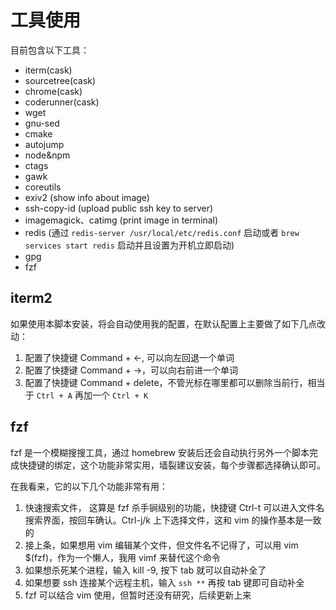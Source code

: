 # 工具使用

目前包含以下工具：

* iterm(cask)
* sourcetree(cask)
* chrome(cask)
* coderunner(cask)
* wget
* gnu-sed
* cmake
* autojump
* node&npm
* ctags
* gawk
* coreutils
* exiv2 (show info about image)
* ssh-copy-id (upload public ssh key to server)
* imagemagick、catimg (print image in terminal)
* redis  (通过 `redis-server /usr/local/etc/redis.conf` 启动或者 `brew services start redis` 启动并且设置为开机立即启动)
* gpg
* fzf

## iterm2

如果使用本脚本安装，将会自动使用我的配置，在默认配置上主要做了如下几点改动：

1. 配置了快捷键 Command + ←, 可以向左回退一个单词
2. 配置了快捷键 Command + →，可以向右前进一个单词
3. 配置了快捷键 Command + delete，不管光标在哪里都可以删除当前行，相当于 `Ctrl + A` 再加一个 `Ctrl + K`

## fzf

fzf 是一个模糊搜搜工具，通过 homebrew 安装后还会自动执行另外一个脚本完成快捷键的绑定，这个功能非常实用，墙裂建议安装，每个步骤都选择确认即可。

在我看来，它的以下几个功能非常有用：

1. 快速搜索文件， 这算是 fzf 杀手锏级别的功能，快捷键 Ctrl-t 可以进入文件名搜索界面，按回车确认。Ctrl-j/k 上下选择文件，这和 vim 的操作基本是一致的
2. 接上条，如果想用 vim 编辑某个文件，但文件名不记得了，可以用 vim $(fzf)，作为一个懒人，我用 vimf 来替代这个命令
3. 如果想杀死某个进程，输入 kill -9, 按下 tab 就可以自动补全了
4. 如果想要 ssh 连接某个远程主机，输入 `ssh **` 再按 tab 键即可自动补全
5. fzf 可以结合 vim 使用，但暂时还没有研究，后续更新上来
